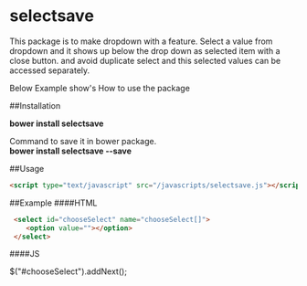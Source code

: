 # selectsave

This package is to make dropdown with a feature.
Select a value from dropdown and it shows up below the drop down as selected item with a close button. and avoid duplicate select and this selected values can be accessed separately.

Below Example show's How to use the package

##Installation

<b>bower install selectsave</b>

Command to save it in bower package.<br/>
<b>bower install selectsave --save</b>

##Usage
```html
<script type="text/javascript" src="/javascripts/selectsave.js"></script>
```
##Example
####HTML
```html
 <select id="chooseSelect" name="chooseSelect[]">
    <option value=""></option>
 </select>
```
####JS
 
$("#chooseSelect").addNext();
 
 
